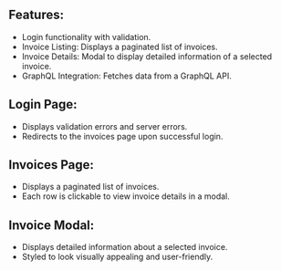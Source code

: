 ## Features:

- Login functionality with validation.
- Invoice Listing: Displays a paginated list of invoices.
- Invoice Details: Modal to display detailed information of a selected invoice.
- GraphQL Integration: Fetches data from a GraphQL API.

## Login Page:

- Displays validation errors and server errors.
- Redirects to the invoices page upon successful login.

## Invoices Page:

- Displays a paginated list of invoices.
- Each row is clickable to view invoice details in a modal.

## Invoice Modal:

- Displays detailed information about a selected invoice.
- Styled to look visually appealing and user-friendly.
